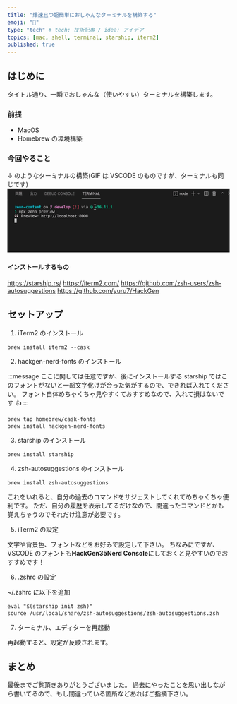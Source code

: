 ```yaml
---
title: "爆速且つ超簡単におしゃんなターミナルを構築する"
emoji: "🐚"
type: "tech" # tech: 技術記事 / idea: アイデア
topics: [mac, shell, terminal, starship, iterm2]
published: true
---
```


## はじめに

タイトル通り、一瞬でおしゃんな（使いやすい）ターミナルを構築します。

### 前提

- MacOS
- Homebrew の環境構築

### 今回やること

↓ のようなターミナルの構築(GIF は VSCODE のものですが、ターミナルも同じです)
![](/images/terminal/starship-demo.gif)

#### インストールするもの

https://starship.rs/
https://iterm2.com/
https://github.com/zsh-users/zsh-autosuggestions
https://github.com/yuru7/HackGen

## セットアップ

1. iTerm2 のインストール

```bash:terminal
brew install iterm2 --cask
```

2. hackgen-nerd-fonts のインストール

:::message
ここに関しては任意ですが、後にインストールする starship ではこのフォントがないと一部文字化けが合った気がするので、できれば入れてください。
フォント自体めちゃくちゃ見やすくておすすめなので、入れて損はないです 👍
:::

```bash:terminal
brew tap homebrew/cask-fonts
brew install hackgen-nerd-fonts
```

3. starship のインストール

```bash:terminal
brew install starship
```

4. zsh-autosuggestions のインストール

```bash:terminal
brew install zsh-autosuggestions
```

これをいれると、自分の過去のコマンドをサジェストしてくれてめちゃくちゃ便利です。
ただ、自分の履歴を表示してるだけなので、間違ったコマンドとかも覚えちゃうのでそれだけ注意が必要です。

5. iTerm2 の設定

文字や背景色、フォントなどをお好みで設定して下さい。
ちなみにですが、VSCODE のフォントも**HackGen35Nerd Console**にしておくと見やすいのでおすすめです！

6. .zshrc の設定

~/.zshrc に以下を追加

```shell:.zshrc
eval "$(starship init zsh)"
source /usr/local/share/zsh-autosuggestions/zsh-autosuggestions.zsh
```

7. ターミナル、エディターを再起動

再起動すると、設定が反映されます。

## まとめ

最後までご覧頂きありがとうございました。
過去にやったことを思い出しながら書いてるので、もし間違っている箇所などあればご指摘下さい。
